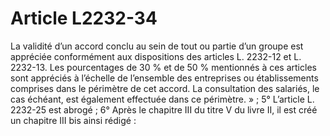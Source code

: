 # Article L2232-34

La validité d’un accord conclu au sein de tout ou partie d’un groupe est appréciée conformément aux dispositions des articles L. 2232-12 et L. 2232-13. Les pourcentages de 30 % et de 50 % mentionnés à ces articles sont appréciés à l’échelle de l’ensemble des entreprises ou établissements comprises dans le périmètre de cet accord. La consultation des salariés, le cas échéant, est également effectuée dans ce périmètre. » ; 5° L’article L. 2232-25 est abrogé ;  6° Après le chapitre III du titre V du livre II, il est créé un chapitre III bis ainsi rédigé :
